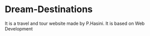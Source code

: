 # Dream-Destinations
It is a travel and tour website made by P.Hasini.
It is based on Web Development
